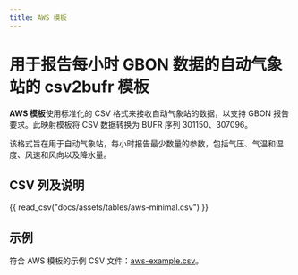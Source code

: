 ```yaml
---
title: AWS 模板
---
```


# 用于报告每小时 GBON 数据的自动气象站的 csv2bufr 模板

**AWS 模板**使用标准化的 CSV 格式来接收自动气象站的数据，以支持 GBON 报告要求。此映射模板将 CSV 数据转换为 BUFR 序列 301150、307096。

该格式旨在用于自动气象站，每小时报告最少数量的参数，包括气压、气温和湿度、风速和风向以及降水量。

## CSV 列及说明

{{ read_csv("docs/assets/tables/aws-minimal.csv") }}

## 示例

符合 AWS 模板的示例 CSV 文件：[aws-example.csv](../sample-data/aws-example.csv)。